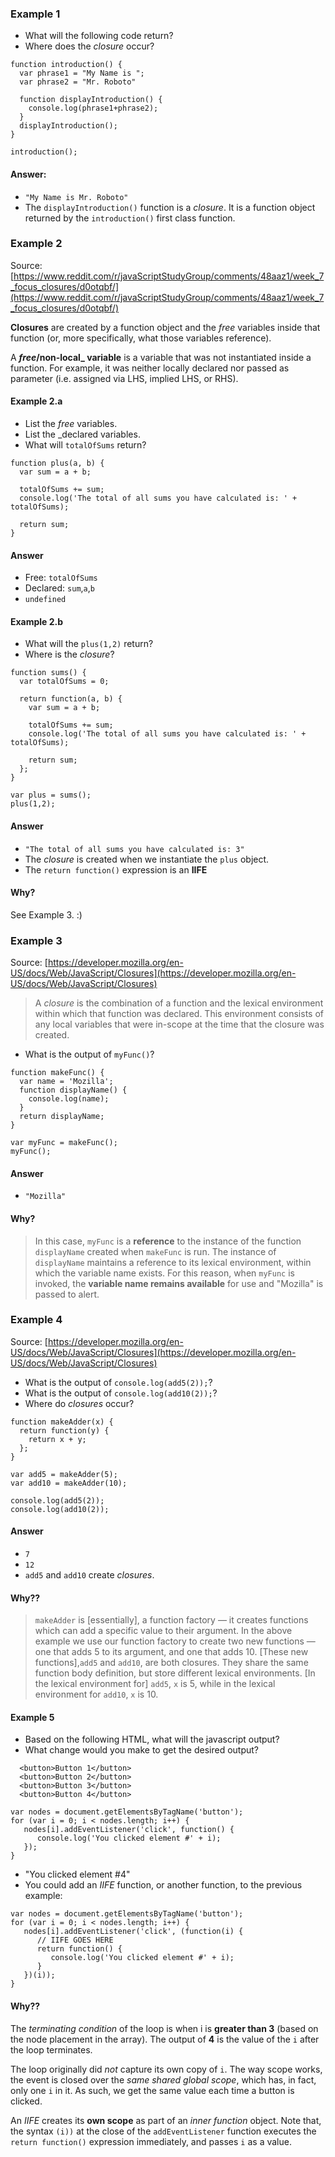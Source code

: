 
### Example 1

- What will the following code return?
- Where does the _closure_ occur?

```
function introduction() {
  var phrase1 = "My Name is ";
  var phrase2 = "Mr. Roboto"
  
  function displayIntroduction() { 
    console.log(phrase1+phrase2);    
  }
  displayIntroduction();    
}

introduction();
```
#### Answer:
- `"My Name is Mr. Roboto"`
- The `displayIntroduction()` function is a _closure_. It is a function object returned by the `introduction()` first class function. 

### Example 2
Source: [https://www.reddit.com/r/javaScriptStudyGroup/comments/48aaz1/week_7_focus_closures/d0otqbf/](https://www.reddit.com/r/javaScriptStudyGroup/comments/48aaz1/week_7_focus_closures/d0otqbf/)

**Closures** are created by a function object and the _free_ variables inside that function (or, more specifically, what those variables reference).

A **_free_/non-local_ variable** is a variable that was not instantiated inside a function. For example, it was neither locally declared nor passed as parameter (i.e. assigned via LHS, implied LHS, or RHS).

#### Example 2.a
- List the _free_ variables.
- List the _declared variables.
- What will `totalOfSums` return?

```
function plus(a, b) {
  var sum = a + b;

  totalOfSums += sum;
  console.log('The total of all sums you have calculated is: ' + totalOfSums);

  return sum;
}
```
#### Answer
- Free: `totalOfSums` 
- Declared: `sum`,`a`,`b` 
- `undefined`

#### Example 2.b
- What will the `plus(1,2)` return?
- Where is the _closure_?

```
function sums() {
  var totalOfSums = 0;

  return function(a, b) {
    var sum = a + b;

    totalOfSums += sum;
    console.log('The total of all sums you have calculated is: ' + totalOfSums);

    return sum;
  };
}

var plus = sums();
plus(1,2);

```

#### Answer
- `"The total of all sums you have calculated is: 3"`
- The _closure_ is created when we instantiate the `plus` object.
- The `return function()` expression is an **IIFE**

#### Why?
See Example 3. :)

### Example 3
Source: [https://developer.mozilla.org/en-US/docs/Web/JavaScript/Closures](https://developer.mozilla.org/en-US/docs/Web/JavaScript/Closures)

> A _closure_ is the combination of a function and the lexical environment within which that function was declared. This environment consists of any local variables that were in-scope at the time that the closure was created. 

- What is the output of `myFunc()`?

```
function makeFunc() {
  var name = 'Mozilla';
  function displayName() {
    console.log(name);
  }
  return displayName;
}

var myFunc = makeFunc();
myFunc();
```

#### Answer
- `"Mozilla"`

#### Why?
> In this case, `myFunc` is a **reference** to the instance of the function `displayName` created when `makeFunc` is run.
> The instance of `displayName` maintains a reference to its lexical environment, within which the variable name exists. 
> For this reason, when `myFunc` is invoked, the **variable name remains available** for use and "Mozilla" is passed to alert.

### Example 4
Source: [https://developer.mozilla.org/en-US/docs/Web/JavaScript/Closures](https://developer.mozilla.org/en-US/docs/Web/JavaScript/Closures)

- What is the output of `console.log(add5(2));`?
- What is the output of `console.log(add10(2));`?
- Where do _closures_ occur? 

```
function makeAdder(x) {
  return function(y) {
    return x + y;
  };
}

var add5 = makeAdder(5);
var add10 = makeAdder(10);

console.log(add5(2));
console.log(add10(2));
```

#### Answer
- `7`
- `12`
- `add5` and `add10` create _closures_.

#### Why??
> `makeAdder` is [essentially], a function factory — it creates functions which can add a specific value to their argument. 
> In the above example we use our function factory to create two new functions — one that adds 5 to its argument, and one that adds 10.
> [These new functions],`add5` and `add10`, are both closures. They share the same function body definition, but store different lexical environments. [In the lexical environment for] `add5`, `x` is 5, while in the lexical environment for `add10`, `x` is 10.


#### Example 5 

- Based on the following HTML, what will the javascript output?
- What change would you make to get the desired output?

```
  <button>Button 1</button>
  <button>Button 2</button>
  <button>Button 3</button>
  <button>Button 4</button>
```

```
var nodes = document.getElementsByTagName('button');
for (var i = 0; i < nodes.length; i++) {
   nodes[i].addEventListener('click', function() {
      console.log('You clicked element #' + i);
   });
}
```
- "You clicked element #4"
- You could add an _IIFE_ function, or another function, to the previous example:
```
var nodes = document.getElementsByTagName('button');
for (var i = 0; i < nodes.length; i++) {
   nodes[i].addEventListener('click', (function(i) {
      // IIFE GOES HERE
      return function() {
         console.log('You clicked element #' + i);
      }
   })(i));
}
```

#### Why??
The _terminating condition_ of the loop is when i is **greater than 3** (based on the node placement in the array). The output of **4** is the value of the `i` after the loop terminates.

The loop originally did _not_ capture its own copy of `i`.  The way scope works, the event is closed over the _same shared global scope_, which has, in fact, only one `i` in it. As such, we get the same value each time a button is clicked. 

An _IIFE_ creates its **own scope** as part of an _inner function_ object. Note that, the syntax `(i))` at the close of the `addEventListener` function executes the `return function()` expression immediately, and passes `i` as a value. 
